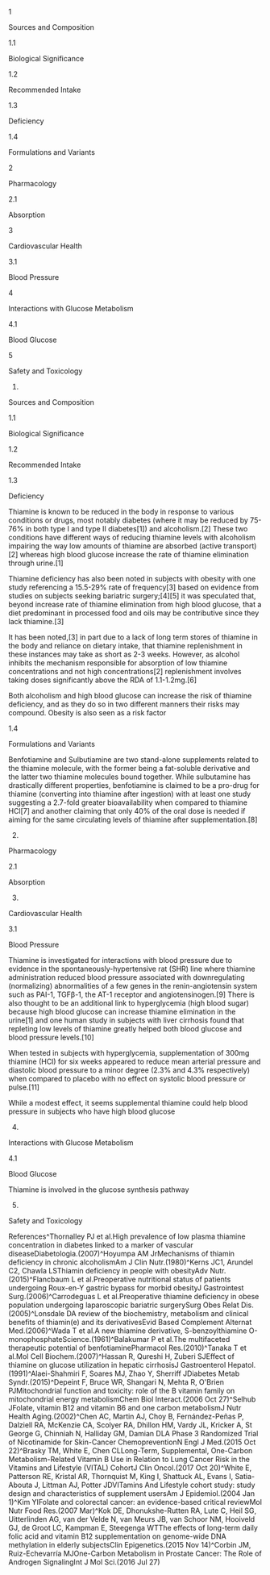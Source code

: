 1

Sources and Composition

1.1

Biological Significance

1.2

Recommended Intake

1.3

Deficiency

1.4

Formulations and Variants

2

Pharmacology

2.1

Absorption

3

Cardiovascular Health

3.1

Blood Pressure

4

Interactions with Glucose Metabolism

4.1

Blood Glucose

5

Safety and Toxicology

1.

Sources and Composition

1.1

Biological Significance

1.2

Recommended Intake

1.3

Deficiency

Thiamine is known to be reduced in the body in response to various conditions or drugs, most notably diabetes (where it may be reduced by 75-76% in both type I and type II diabetes[1]) and alcoholism.[2] These two conditions have different ways of reducing thiamine levels with alcoholism impairing the way low amounts of thiamine are absorbed (active transport)[2] whereas high blood glucose increase the rate of thiamine elimination through urine.[1]

Thiamine deficiency has also been noted in subjects with obesity with one study referencing a 15.5-29% rate of frequency[3] based on evidence from studies on subjects seeking bariatric surgery;[4][5] it was speculated that, beyond increase rate of thiamine elimination from high blood glucose, that a diet predominant in processed food and oils may be contributive since they lack thiamine.[3]

It has been noted,[3] in part due to a lack of long term stores of thiamine in the body and reliance on dietary intake, that thiamine replenishment in these instances may take as short as 2-3 weeks. However, as alcohol inhibits the mechanism responsible for absorption of low thiamine concentrations and not high concentrations[2] replenishment involves taking doses significantly above the RDA of 1.1-1.2mg.[6]


Both alcoholism and high blood glucose can increase the risk of thiamine deficiency, and as they do so in two different manners their risks may compound. Obesity is also seen as a risk factor


1.4

Formulations and Variants

Benfotiamine and Sulbutiamine are two stand-alone supplements related to the thiamine molecule, with the former being a fat-soluble derivative and the latter two thiamine molecules bound together. While sulbutamine has drastically different properties, benfotiamine is claimed to be a pro-drug for thiamine (converting into thiamine after ingestion) with at least one study suggesting a 2.7-fold greater bioavailability when compared to thiamine HCl[7] and another claiming that only 40% of the oral dose is needed if aiming for the same circulating levels of thiamine after supplementation.[8]

2.

Pharmacology

2.1

Absorption

3.

Cardiovascular Health

3.1

Blood Pressure

Thiamine is investigated for interactions with blood pressure due to evidence in the spontaneously-hypertensive rat (SHR) line where thiamine administration reduced blood pressure associated with downregulating (normalizing) abnormalities of a few genes in the renin-angiotensin system such as PAI-1, TGFβ-1, the AT-1 receptor and angiotensinogen.[9] There is also thought to be an additional link to hyperglycemia (high blood sugar) because high blood glucose can increase thiamine elimination in the urine[1] and one human study in subjects with liver cirrhosis found that repleting low levels of thiamine greatly helped both blood glucose and blood pressure levels.[10]

When tested in subjects with hyperglycemia, supplementation of 300mg thiamine (HCl) for six weeks appeared to reduce mean arterial pressure and diastolic blood pressure to a minor degree (2.3% and 4.3% respectively) when compared to placebo with no effect on systolic blood pressure or pulse.[11]


While a modest effect, it seems supplemental thiamine could help blood pressure in subjects who have high blood glucose


4.

Interactions with Glucose Metabolism

4.1

Blood Glucose

Thiamine is involved in the glucose synthesis pathway

5.

Safety and Toxicology

References^Thornalley PJ et al.High prevalence of low plasma thiamine concentration in diabetes linked to a marker of vascular diseaseDiabetologia.(2007)^Hoyumpa AM JrMechanisms of thiamin deficiency in chronic alcoholismAm J Clin Nutr.(1980)^Kerns JC1, Arundel C2, Chawla LSThiamin deficiency in people with obesityAdv Nutr.(2015)^Flancbaum L et al.Preoperative nutritional status of patients undergoing Roux-en-Y gastric bypass for morbid obesityJ Gastrointest Surg.(2006)^Carrodeguas L et al.Preoperative thiamine deficiency in obese population undergoing laparoscopic bariatric surgerySurg Obes Relat Dis.(2005)^Lonsdale DA review of the biochemistry, metabolism and clinical benefits of thiamin(e) and its derivativesEvid Based Complement Alternat Med.(2006)^Wada T et al.A new thiamine derivative, S-benzoylthiamine O-monophosphateScience.(1961)^Balakumar P et al.The multifaceted therapeutic potential of benfotiaminePharmacol Res.(2010)^Tanaka T et al.Mol Cell Biochem.(2007)^Hassan R, Qureshi H, Zuberi SJEffect of thiamine on glucose utilization in hepatic cirrhosisJ Gastroenterol Hepatol.(1991)^Alaei-Shahmiri F, Soares MJ, Zhao Y, Sherriff JDiabetes Metab Syndr.(2015)^Depeint F, Bruce WR, Shangari N, Mehta R, O'Brien PJMitochondrial function and toxicity: role of the B vitamin family on mitochondrial energy metabolismChem Biol Interact.(2006 Oct 27)^Selhub JFolate, vitamin B12 and vitamin B6 and one carbon metabolismJ Nutr Health Aging.(2002)^Chen AC, Martin AJ, Choy B, Fernández-Peñas P, Dalziell RA, McKenzie CA, Scolyer RA, Dhillon HM, Vardy JL, Kricker A, St George G, Chinniah N, Halliday GM, Damian DLA Phase 3 Randomized Trial of Nicotinamide for Skin-Cancer ChemopreventionN Engl J Med.(2015 Oct 22)^Brasky TM, White E, Chen CLLong-Term, Supplemental, One-Carbon Metabolism-Related Vitamin B Use in Relation to Lung Cancer Risk in the Vitamins and Lifestyle (VITAL) CohortJ Clin Oncol.(2017 Oct 20)^White E, Patterson RE, Kristal AR, Thornquist M, King I, Shattuck AL, Evans I, Satia-Abouta J, Littman AJ, Potter JDVITamins And Lifestyle cohort study: study design and characteristics of supplement usersAm J Epidemiol.(2004 Jan 1)^Kim YIFolate and colorectal cancer: an evidence-based critical reviewMol Nutr Food Res.(2007 Mar)^Kok DE, Dhonukshe-Rutten RA, Lute C, Heil SG, Uitterlinden AG, van der Velde N, van Meurs JB, van Schoor NM, Hooiveld GJ, de Groot LC, Kampman E, Steegenga WTThe effects of long-term daily folic acid and vitamin B12 supplementation on genome-wide DNA methylation in elderly subjectsClin Epigenetics.(2015 Nov 14)^Corbin JM, Ruiz-Echevarría MJOne-Carbon Metabolism in Prostate Cancer: The Role of Androgen SignalingInt J Mol Sci.(2016 Jul 27)